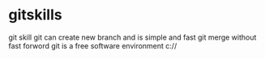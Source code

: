 # gitskills
git skill
git can create new branch and is simple and fast
git merge without fast forword 
git is a free software
environment c://

